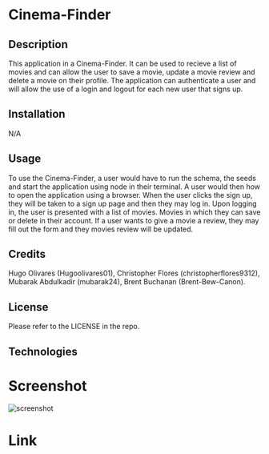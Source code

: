 # Cinema-Finder

## Description

This application in a Cinema-Finder. It can be used to recieve a list of movies and can allow the user to save a movie, update a movie review and delete a movie on their profile. The application can authenticate a user and will allow the use of a login and logout for each new user that signs up.

## Installation

N/A

## Usage

To use the Cinema-Finder, a user would have to run the schema, the seeds and start the application using node in their terminal. A user would then how to open the application using a browser. When the user clicks the sign up, they will be taken to a sign up page and then they may log in. Upon logging in, the user is presented with a list of movies. Movies in which they can save or delete in their account. If a user wants to give a movie a review, they may fill out the form and they movies review will be updated.

## Credits

Hugo Olivares (Hugoolivares01), Christopher Flores (christopherflores9312), Mubarak Abdulkadir (mubarak24), Brent Buchanan (Brent-Bew-Canon).

## License

Please refer to the LICENSE in the repo.

## Technologies 



# Screenshot

![screenshot]()

# Link 

